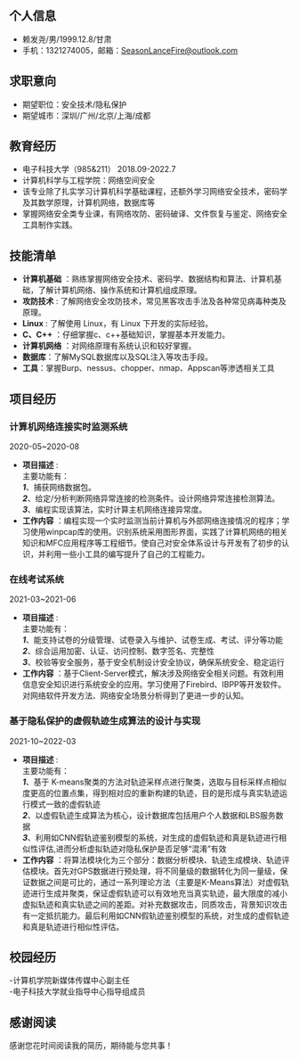 ## 个人信息

- 赖发尧/男/1999.12.8/甘肃
- 手机：1321274005，邮箱：SeasonLanceFire@outlook.com


## 求职意向

- 期望职位：安全技术/隐私保护
- 期望城市：深圳/广州/北京/上海/成都

## 教育经历

- 电子科技大学（985&211）      2018.09-2022.7
- 计算机科学与工程学院：网络空间安全
- 该专业除了扎实学习计算机科学基础课程，还额外学习网络安全技术，密码学及其数学原理，计算机网络，数据库等
- 掌握网络安全类专业课，有网络攻防、密码破译、文件恢复与鉴定、网络安全工具制作实践。


## 技能清单

- **计算机基础** ：熟练掌握网络安全技术、密码学、数据结构和算法、计算机基础，了解计算机网络、操作系统和计算机组成原理。
- **攻防技术** : 了解网络安全攻防技术，常见黑客攻击手法及各种常见病毒种类及原理。
- **Linux** : 了解使用 Linux，有 Linux 下开发的实际经验。
- **C、C++** ：仔细掌握c、c++基础知识，掌握基本开发能力。
- **计算机网络** ：对网络原理有系统认识和较好掌握。
- **数据库**：了解MySQL数据库以及SQL注入等攻击手段。
- **工具**：掌握Burp、nessus、chopper、nmap、Appscan等渗透相关工具

## 项目经历 

### 计算机网络连接实时监测系统

2020-05~2020-08  

- **项目描述** :       
主要功能有：     
***1***、捕获网络数据包。     
***2***、给定/分析判断网络异常连接的检测条件。设计网络异常连接检测算法。     
***3***、编程实现该算法，实时计算主机网络连接异常度。      
- **工作内容** ：编程实现一个实时监测当前计算机与外部网络连接情况的程序；学习使用winpcap库的使用。识别系统采用图形界面，实践了计算机网络的相关知识和MFC应用程序等工程细节。使自己对安全体系设计与开发有了初步的认识，并利用一些小工具的编写提升了自己的工程能力。
### 在线考试系统

2021-03~2021-06 

- **项目描述** :        
主要功能有：      
***1***、能支持试卷的分级管理、试卷录入与维护、试卷生成、考试、评分等功能  
***2***、综合运用加密、认证、访问控制、数字签名、完整性    
***3***、校验等安全服务，基于安全机制设计安全协议，确保系统安全、稳定运行     
- **工作内容** ：基于Client-Server模式，解决涉及网络安全相关问题。有效利用信息安全知识进行系统安全的应用。学习使用了Firebird、IBPP等开发软件。对网络软件开发方法、网络安全场景分析得到了更进一步的认知。
### 基于隐私保护的虚假轨迹生成算法的设计与实现

2021-10~2022-03 

- **项目描述** :        
主要功能有：      
***1***、基于 K-means聚类的方法对轨迹采样点进行聚类，选取与目标采样点相似度更高的位置点集，得到相对应的重新构建的轨迹，目的是形成与真实轨迹运行模式一致的虚假轨迹  
***2***、以虚假轨迹生成算法为核心，设计数据库包括用户个人数据和LBS服务数据    
***3***、利用如CNN假轨迹鉴别模型的系统，对生成的虚假轨迹和真是轨迹进行相似性评估,进而分析虚拟轨迹对隐私保护是否足够“混淆”有效     
- **工作内容** ：将算法模块化为三个部分：数据分析模块、轨迹生成模块、轨迹评估模块。首先对GPS数据进行预处理，将不同量级的数据转化为同一量级，保证数据之间是可比的，通过一系列理论方法（主要是K-Means算法）对虚假轨迹进行生成并聚类，保证虚假轨迹可以有效地充当真实轨迹，最大限度的减小虚拟轨迹和真实轨迹之间的差距。对补充数据攻击，同质攻击，背景知识攻击有一定抵抗能力。最后利用如CNN假轨迹鉴别模型的系统，对生成的虚假轨迹和真是轨迹进行相似性评估。

## 校园经历

-计算机学院新媒体传媒中心副主任        
-电子科技大学就业指导中心指导组成员     

## 感谢阅读

感谢您花时间阅读我的简历，期待能与您共事！

<div style="page-break-after: always;"></div>
